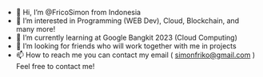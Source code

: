 - 👋 Hi, I’m @FricoSimon from Indonesia
- 👀 I’m interested in Programming (WEB Dev), Cloud, Blockchain, and many more!
- 🌱 I’m currently learning at Google Bangkit 2023 (Cloud Computing)
- 💞️ I’m looking for friends who will work together with me in projects
- 📫 How to reach me you can contact my email ( simonfriko@gmail.com ) Feel free to contact me!

<!---
FricoSimon/FricoSimon is a ✨ special ✨ repository because its `README.md` (this file) appears on your GitHub profile.
You can click the Preview link to take a look at your changes.
--->

